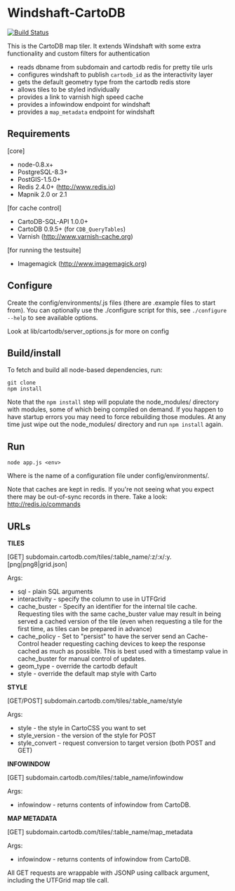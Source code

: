 Windshaft-CartoDB
==================

[![Build Status](https://travis-ci.org/CartoDB/Windshaft-cartodb.png)](http://travis-ci.org/CartoDB/Windshaft-cartodb)

This is the CartoDB map tiler. It extends Windshaft with some extra
functionality and custom filters for authentication

* reads dbname from subdomain and cartodb redis for pretty tile urls
* configures windshaft to publish ``cartodb_id`` as the interactivity layer
* gets the default geometry type from the cartodb redis store
* allows tiles to be styled individually
* provides a link to varnish high speed cache
* provides a infowindow endpoint for windshaft
* provides a ``map_metadata`` endpoint for windshaft

Requirements
------------

 [core]
 - node-0.8.x+
 - PostgreSQL-8.3+
 - PostGIS-1.5.0+
 - Redis 2.4.0+ (http://www.redis.io)
 - Mapnik 2.0 or 2.1 

 [for cache control]
 - CartoDB-SQL-API 1.0.0+
 - CartoDB 0.9.5+ (for ``CDB_QueryTables``)
 - Varnish (http://www.varnish-cache.org)

 [for running the testsuite]
 - Imagemagick (http://www.imagemagick.org)

Configure
---------

Create the config/environments/<env>.js files (there are .example files
to start from). You can optionally use the ./configure script for this,
see ```./configure --help``` to see available options.

Look at lib/cartodb/server_options.js for more on config

Build/install
-------------

To fetch and build all node-based dependencies, run:

```
git clone
npm install
```

Note that the ```npm install``` step will populate the node_modules/
directory with modules, some of which being compiled on demand. If you
happen to have startup errors you may need to force rebuilding those
modules. At any time just wipe out the node_modules/ directory and run
```npm install``` again.


Run
---

```
node app.js <env> 
```

Where <env> is the name of a configuration file under config/environments/.

Note that caches are kept in redis. If you're not seeing what you expect
there may be out-of-sync records in there.
Take a look: http://redis.io/commands


URLs
----

**TILES**

[GET] subdomain.cartodb.com/tiles/:table_name/:z/:x/:y.[png|png8|grid.json]

Args:

* sql - plain SQL arguments
* interactivity - specify the column to use in UTFGrid
* cache_buster - Specify an identifier for the internal tile cache.
                 Requesting tiles with the same cache_buster value may
                 result in being served a cached version of the tile
                 (even when requesting a tile for the first time, as tiles
                 can be prepared in advance)
* cache_policy - Set to "persist" to have the server send an Cache-Control
                 header requesting caching devices to keep the response
                 cached as much as possible. This is best used with a
                 timestamp value in cache_buster for manual control of
                 updates.
* geom_type - override the cartodb default
* style - override the default map style with Carto


**STYLE**

[GET/POST] subdomain.cartodb.com/tiles/:table_name/style

Args:

* style - the style in CartoCSS you want to set
* style_version - the version of the style for POST
* style_convert - request conversion to target version (both POST and GET)


**INFOWINDOW**

[GET] subdomain.cartodb.com/tiles/:table_name/infowindow

Args:

* infowindow - returns contents of infowindow from CartoDB.


**MAP METADATA**

[GET] subdomain.cartodb.com/tiles/:table_name/map_metadata

Args:

* infowindow - returns contents of infowindow from CartoDB.


All GET requests are wrappable with JSONP using callback argument,
including the UTFGrid map tile call.
